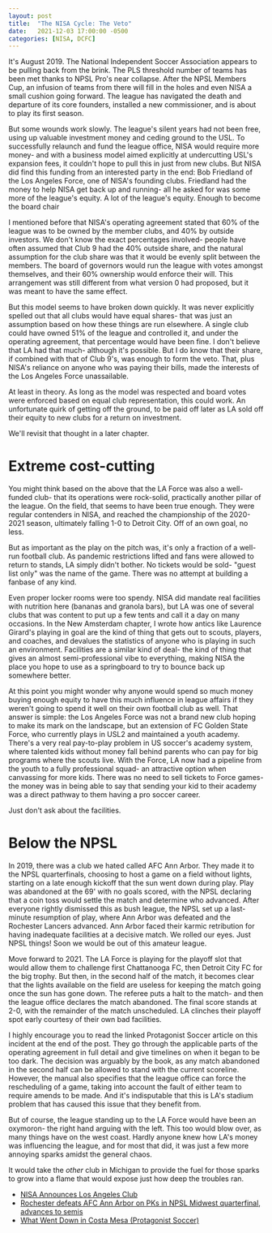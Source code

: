 ```yaml
---
layout: post
title:  "The NISA Cycle: The Veto"
date:   2021-12-03 17:00:00 -0500
categories: [NISA, DCFC]
---
```


It's August 2019.
The National Independent Soccer Association appears to be pulling back from the brink.
The PLS threshold number of teams has been met thanks to NPSL Pro's near collapse.
After the NPSL Members Cup, an infusion of teams from there will fill in the holes and even NISA a small cushion going forward.
The league has navigated the death and departure of its core founders, installed a new commissioner, and is about to play its first season.

But some wounds work slowly.
The league's silent years had not been free, using up valuable investment money and ceding ground to the USL.
To successfully relaunch and fund the league office, NISA would require more money- and with a business model aimed explicitly at undercutting USL's expansion fees, it couldn't hope to pull this in just from new clubs.
But NISA did find this funding from an interested party in the end: Bob Friedland of the Los Angeles Force, one of NISA's founding clubs.
Friedland had the money to help NISA get back up and running- all he asked for was some more of the league's equity.
A lot of the league's equity.
Enough to become the board chair

I mentioned before that NISA's operating agreement stated that 60% of the league was to be owned by the member clubs, and 40% by outside investors.
We don't know the exact percentages involved- people have often assumed that Club 9 had the 40% outside share, and the natural assumption for the club share was that it would be evenly split between the members.
The board of governors would run the league with votes amongst themselves, and their 60% ownership would enforce their will.
This arrangement was still different from what version 0 had proposed, but it was meant to have the same effect.

But this model seems to have broken down quickly.
It was never explicitly spelled out that all clubs would have equal shares- that was just an assumption based on how these things are run elsewhere.
A single club could have owned 51% of the league and controlled it, and under the operating agreement, that percentage would have been fine.
I don't believe that LA had that much- although it's possible.
But I do know that their share, if combined with that of Club 9's, was enough to form the veto.
That, plus NISA's reliance on anyone who was paying their bills, made the interests of the Los Angeles Force unassailable.

At least in theory.
As long as the model was respected and board votes were enforced based on equal club representation, this could work.
An unfortunate quirk of getting off the ground, to be paid off later as LA sold off their equity to new clubs for a return on investment.

We'll revisit that thought in a later chapter.

# Extreme cost-cutting

You might think based on the above that the LA Force was also a well-funded club- that its operations were rock-solid, practically another pillar of the league.
On the field, that seems to have been true enough.
They were regular contenders in NISA, and reached the championship of the 2020-2021 season, ultimately falling 1-0 to Detroit City.
Off of an own goal, no less.

But as important as the play on the pitch was, it's only a fraction of a well-run football club.
As pandemic restrictions lifted and fans were allowed to return to stands, LA simply didn't bother.
No tickets would be sold- "guest list only" was the name of the game.
There was no attempt at building a fanbase of any kind.

Even proper locker rooms were too spendy.
NISA did mandate real facilities with nutrition here (bananas and granola bars), but LA was one of several clubs that was content to put up a few tents and call it a day on many occasions.
In the New Amsterdam chapter, I wrote how antics like Laurence Girard's playing in goal are the kind of thing that gets out to scouts, players, and coaches, and devalues the statistics of anyone who is playing in such an environment.
Facilities are a similar kind of deal- the kind of thing that gives an almost semi-professional vibe to everything, making NISA the place you hope to use as a springboard to try to bounce back up somewhere better.

At this point you might wonder why anyone would spend so much money buying enough equity to have this much influence in league affairs if they weren't going to spend it well on their own football club as well.
That answer is simple: the Los Angeles Force was not a brand new club hoping to make its mark on the landscape, but an extension of FC Golden State Force, who currently plays in USL2 and maintained a youth academy.
There's a very real pay-to-play problem in US soccer's academy system, where talented kids without money fall behind parents who can pay for big programs where the scouts live.
With the Force, LA now had a pipeline from the youth to a fully professional squad- an attractive option when canvassing for more kids.
There was no need to sell tickets to Force games- the money was in being able to say that sending your kid to their academy was a direct pathway to them having a pro soccer career.

Just don't ask about the facilities.

# Below the NPSL

In 2019, there was a club we hated called AFC Ann Arbor.
They made it to the NPSL quarterfinals, choosing to host a game on a field without lights, starting on a late enough kickoff that the sun went down during play.
Play was abandoned at the 69' with no goals scored, with the NPSL declaring that a coin toss would settle the match and determine who advanced.
After everyone rightly dismissed this as bush league, the NPSL set up a last-minute resumption of play, where Ann Arbor was defeated and the Rochester Lancers advanced.
Ann Arbor faced their karmic retribution for having inadequate facilities at a decisive match.
We rolled our eyes.
Just NPSL things!
Soon we would be out of this amateur league.

Move forward to 2021.
The LA Force is playing for the playoff slot that would allow them to challenge first Chattanooga FC, then Detroit City FC for the big trophy.
But then, in the second half of the match, it becomes clear that the lights available on the field are useless for keeping the match going once the sun has gone down.
The referee puts a halt to the match- and then the league office declares the match abandoned.
The final score stands at 2-0, with the remainder of the match unscheduled.
LA clinches their playoff spot early courtesy of their own bad facilities.

I highly encourage you to read the linked Protagonist Soccer article on this incident at the end of the post.
They go through the applicable parts of the operating agreement in full detail and give timelines on when it began to be too dark.
The decision was arguably by the book, as any match abandoned in the second half can be allowed to stand with the current scoreline.
However, the manual also specifies that the league office can force the rescheduling of a game, taking into account the fault of either team to require amends to be made.
And it's indisputable that this is LA's stadium problem that has caused this issue that they benefit from.

But of course, the league standing up to the LA Force would have been an oxymoron- the right hand arguing with the left.
This too would blow over, as many things have on the west coast.
Hardly anyone knew how LA's money was influencing the league, and for most that did, it was just a few more annoying sparks amidst the general chaos.

It would take the _other_ club in Michigan to provide the fuel for those sparks to grow into a flame that would expose just how deep the troubles ran.


* [NISA Announces Los Angeles Club](https://www.nisasoccer.com/news/2019/08/02/nisa-announces-los-angeles-club)
* [Rochester defeats AFC Ann Arbor on PKs in NPSL Midwest quarterfinal, advances to semis](https://www.detroitnews.com/story/sports/soccer/2019/07/18/rochester-defeats-afc-ann-arbor-pks-npsl-midwest-quarterfinal-advances-semis/1774116001/)
* [What Went Down in Costa Mesa (Protagonist Soccer)](https://www.protagonistsoccer.com/coverage-blog/nisalaresult)